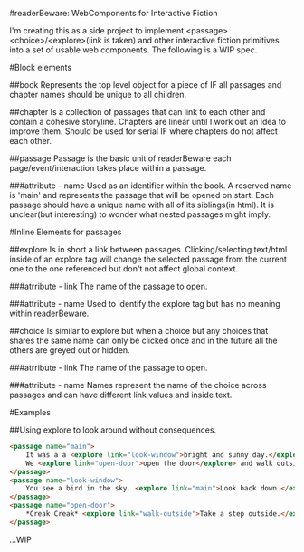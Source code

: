 #readerBeware: WebComponents for Interactive Fiction

I'm creating this as a side project to implement \<passage\> \<choice\>/\<explore\>(link is taken) and other interactive fiction primitives into a set of usable web components. The following is a WIP spec.


#Block elements

##book
Represents the top level object for a piece of IF all passages and chapter names should be unique to all children.

##chapter
Is a collection of passages that can link to each other and contain a cohesive storyline.  Chapters are linear until I work out an idea to improve them.  Should be used for serial IF where chapters do not affect each other.

##passage
Passage is the basic unit of readerBeware each page/event/interaction takes place within a passage.

###attribute - name
Used as an identifier within the book. A reserved name is 'main' and represents the passage that will be opened on start.  Each passage should have a unique name with all of its siblings(in html).  It is unclear(but interesting) to wonder what nested passages might imply.


#Inline Elements for passages

##explore
Is in short a link between passages.  Clicking/selecting text/html inside of an explore tag will change the selected passage from the current one to the one referenced but don't not affect global context.

###atrribute - link
The name of the passage to open.

###attribute - name
Used to identify the explore tag but has no meaning within readerBeware.

##choice
Is similar to explore but when a choice but any choices that shares the same name can only be clicked once and in the future all the others are greyed out or hidden.

###atrribute - link
The name of the passage to open.

###attribute - name
Names represent the name of the choice across passages and can have different link values and inside text.

#Examples

##Using explore to look around without consequences.
```html
<passage name="main">
    It was a a <explore link="look-window">bright and sunny day.</explore>
    We <explore link="open-door">open the door</explore> and walk outside.
</passage>
<passage name="look-window">
    You see a bird in the sky. <explore link="main">Look back down.</explore>
</passage>
<passage name="open-door">
    *Creak Creak* <explore link="walk-outside">Take a step outside.</explore>
</passage>
```

...WIP
